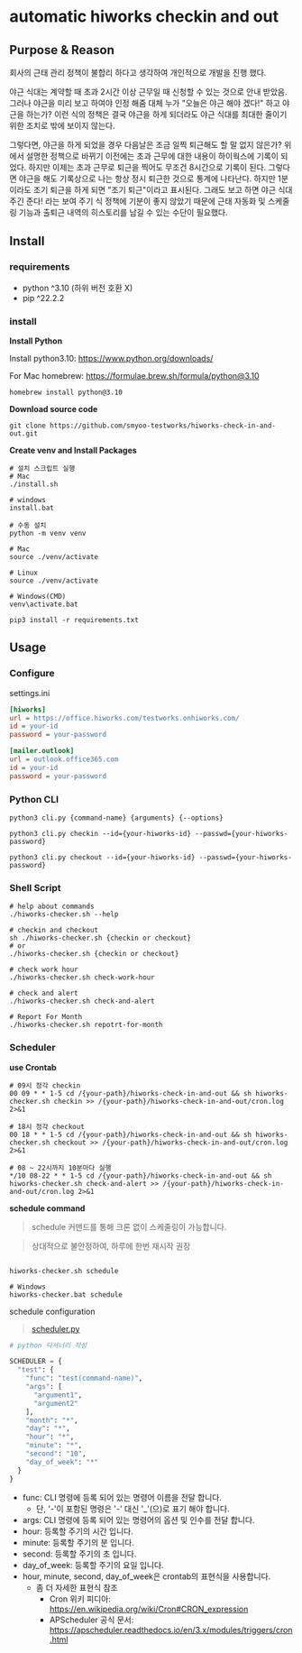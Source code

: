 # automatic hiworks checkin and out

## Purpose & Reason

회사의 근태 관리 정책이 불합리 하다고 생각하여 개인적으로 개발을 진행 했다.

야근 식대는 계약할 때 초과 2시간 이상 근무일 때 신청할 수 있는 것으로 안내 받았음. 그러나 야근을 미리 보고 하여야 인정 해줌
대체 누가 "오늘은 야근 해야 겠다!" 하고 야근을 하는가? 이런 식의 정책은 결국 야근을 하게 되더라도 야근 식대를 최대한 줄이기 위한 조치로 밖에 보이지 않는다.

그렇다면, 야근을 하게 되었을 경우 다음날은 조금 일찍 퇴근해도 할 말 없지 않은가?
위에서 설명한 정책으로 바뀌기 이전에는 초과 근무에 대한 내용이 하이웍스에 기록이 되었다. 하지만 이제는 초과 근무로 퇴근을 찍어도 무조건 8시간으로 기록이 된다.
그렇다면 야근을 해도 기록상으로 나는 항상 정시 퇴근한 것으로 통계에 나타난다. 하지만 1분이라도 조기 퇴근을 하게 되면 "조기 퇴근"이라고 표시된다.
그래도 보고 하면 야근 식대 주긴 준다! 라는 보여 주기 식 정책에 기분이 좋지 않았기 때문에 근태 자동화 및 스케줄링 기능과 출퇴근 내역의 히스토리를 남길 수 있는 수단이 필요했다.

## Install

### requirements

- python ^3.10 (하위 버전 호환 X)
- pip ^22.2.2

### install

**Install Python**

Install python3.10: https://www.python.org/downloads/

For Mac homebrew: https://formulae.brew.sh/formula/python@3.10

```shell
homebrew install python@3.10
```

**Download source code**

```shell
git clone https://github.com/smyoo-testworks/hiworks-check-in-and-out.git
````

**Create venv and Install Packages**
```shell
# 설치 스크립트 실행
# Mac
./install.sh

# windows
install.bat

# 수동 설치
python -m venv venv

# Mac
source ./venv/activate

# Linux
source ./venv/activate

# Windows(CMD)
venv\activate.bat

pip3 install -r requirements.txt
```

## Usage

### Configure

settings.ini

```ini
[hiworks]
url = https://office.hiworks.com/testworks.onhiworks.com/
id = your-id
password = your-password

[mailer.outlook]
url = outlook.office365.com
id = your-id
password = your-password
```

### Python CLI

```shell
python3 cli.py {command-name} {arguments} {--options}

python3 cli.py checkin --id={your-hiworks-id} --passwd={your-hiworks-password}

python3 cli.py checkout --id={your-hiworks-id} --passwd={your-hiworks-password}
```

### Shell Script

```shell
# help about commands
./hiworks-checker.sh --help

# checkin and checkout
sh ./hiworks-checker.sh {checkin or checkout}
# or
./hiworks-checker.sh {checkin or checkout}

# check work hour
./hiworks-checker.sh check-work-hour

# check and alert
./hiworks-checker.sh check-and-alert

# Report For Month
./hiworks-checker.sh repotrt-for-month
```

### Scheduler

**use Crontab**

```shell
# 09시 정각 checkin
00 09 * * 1-5 cd /{your-path}/hiworks-check-in-and-out && sh hiworks-checker.sh checkin >> /{your-path}/hiworks-check-in-and-out/cron.log 2>&1

# 18시 정각 checkout
00 18 * * 1-5 cd /{your-path}/hiworks-check-in-and-out && sh hiworks-checker.sh checkout >> /{your-path}/hiworks-check-in-and-out/cron.log 2>&1

# 08 ~ 22시까지 10분마다 실행
*/10 08-22 * * 1-5 cd /{your-path}/hiworks-check-in-and-out && sh hiworks-checker.sh check-and-alert >> /{your-path}/hiworks-check-in-and-out/cron.log 2>&1

```

**schedule command**
> schedule 커맨드를 통해 크론 없이 스케줄링이 가능합니다.

> 상대적으로 불안정하여, 하루에 한번 재시작 권장 

```shell

hiworks-checker.sh schedule

# Windows
hiworks-checker.bat schedule

```

schedule configuration
> [scheduler.py](config/scheduler.py)

```python
# python 딕셔너리 작성

SCHEDULER = {
  "test": {
    "func": "test(command-name)",
    "args": [
      "argument1",
      "argument2"
    ],
    "month": "*",
    "day": "*",
    "hour": "*",
    "minute": "*",
    "second": "10",
    "day_of_week": "*"
  }
}
```

- func: CLI 명령에 등록 되어 있는 명령어 이름을 전달 합니다.
    - 단, '-'이 포함된 명령은 '-' 대신 '_'(으)로 표기 해야 합니다.
- args: CLI 명령에 등록 되어 있는 명령어의 옵션 및 인수를 전달 합니다.
- hour: 등록할 주기의 시간 입니다.
- minute: 등록할 주기의 분 입니다.
- second: 등록할 주기의 초 입니다.
- day_of_week: 등록할 주기의 요일 입니다.
- hour, minute, second, day_of_week은 crontab의 표현식을 사용합니다.
    - 좀 더 자세한 표현식 참조
        - Cron 위키 피디아: https://en.wikipedia.org/wiki/Cron#CRON_expression
        - APScheduler 공식 문서: https://apscheduler.readthedocs.io/en/3.x/modules/triggers/cron.html
